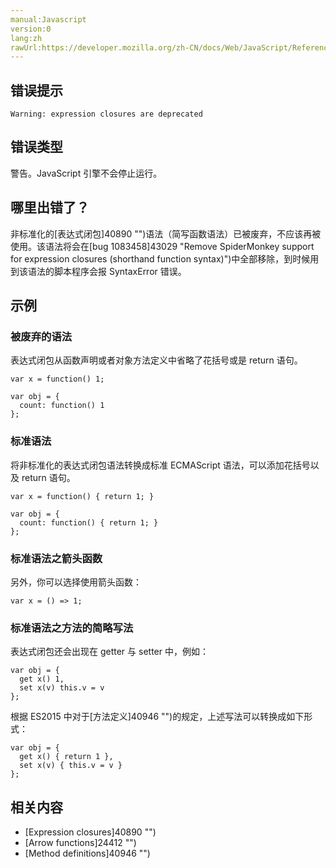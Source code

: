 ```yaml
---
manual:Javascript
version:0
lang:zh
rawUrl:https://developer.mozilla.org/zh-CN/docs/Web/JavaScript/Reference/Errors/Deprecated_expression_closures
---
```






## 错误提示<a name="错误提示"></a>

```
Warning: expression closures are deprecated

```

## 错误类型<a name="错误类型"></a>


警告。JavaScript 引擎不会停止运行。


## 哪里出错了？<a name="哪里出错了？"></a>


非标准化的[表达式闭包]40890 "")语法（简写函数语法）已被废弃，不应该再被使用。该语法将会在[bug 1083458]43029 "Remove SpiderMonkey support for expression closures (shorthand function syntax)")中全部移除，到时候用到该语法的脚本程序会报 SyntaxError 错误。


## 示例<a name="示例"></a>

### 被废弃的语法<a name="被废弃的语法"></a>


表达式闭包从函数声明或者对象方法定义中省略了花括号或是 return 语句。


```
var x = function() 1;

var obj = { 
  count: function() 1
};
```

### 标准语法<a name="标准语法"></a>


将非标准化的表达式闭包语法转换成标准 ECMAScript 语法，可以添加花括号以及 return 语句。


```
var x = function() { return 1; }

var obj = {
  count: function() { return 1; }
};
```

### 标准语法之箭头函数<a name="标准语法之箭头函数"></a>


另外，你可以选择使用箭头函数：


```
var x = () => 1;
```

### 标准语法之方法的简略写法<a name="标准语法之方法的简略写法"></a>


表达式闭包还会出现在 getter 与 setter 中，例如：


```
var obj = {
  get x() 1,
  set x(v) this.v = v
};
```


根据 ES2015 中对于[方法定义]40946 "")的规定，上述写法可以转换成如下形式：


```
var obj = { 
  get x() { return 1 }, 
  set x(v) { this.v = v } 
};
```

## 相关内容<a name="相关内容"></a>

* [Expression closures]40890 "")
* [Arrow functions]24412 "")
* [Method definitions]40946 "")



